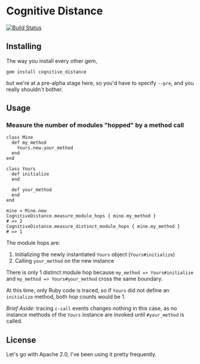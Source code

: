 # Cognitive Distance

[![Build Status](https://secure.travis-ci.org/iande/cognitive_distance.png)](http://travis-ci.org/iande/cognitive_distance)

## Installing

The way you install every other gem,

    gem install cognitive_distance

but we're at a pre-alpha stage here, so you'd have to specify `--pre`, and
you really shouldn't bother.

## Usage

### Measure the number of modules "hopped" by a method call

    class Mine
      def my_method
        Yours.new.your_method
      end
    end

    class Yours
      def initialize
      end

      def your_method
      end
    end

    mine = Mine.new
    CognitiveDistance.measure_module_hops { mine.my_method }
    # => 2
    CognitiveDistance.measure_distinct_module_hops { mine.my_method }
    # => 1

The module hops are:

1. Initializing the newly instantiated `Yours` object (`Yours#initialize`)
2. Calling `your_method` on the new instance

There is only 1 distinct module hop because `my_method => Yours#initialize`
and `my_method => Yours#your_method` cross the same boundary.

At this time, only Ruby code is traced, so if `Yours` did not define an
`initialize` method, both hop counts would be 1.

*Brief Aside*: tracing `c-call` events changes nothing in this case, as no
instance methods of the `Yours` instance are invoked until `#your_method` is
called.

## License

Let's go with Apache 2.0, I've been using it pretty frequently.

